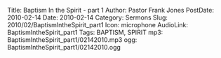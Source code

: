Title: Baptism In the Spirit - part 1
Author: Pastor Frank Jones
PostDate: 2010-02-14
Date: 2010-02-14
Category: Sermons
Slug: 2010/02/BaptismIntheSpirit_part1
Icon: microphone
AudioLink: BaptismIntheSpirit_part1
Tags: BAPTISM, SPIRIT
mp3: BaptismIntheSpirit_part1/02142010.mp3
ogg: BaptismIntheSpirit_part1/02142010.ogg
